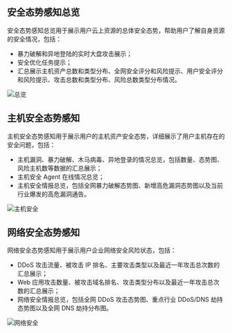 ## 安全态势感知总览

安全态势感知总览用于展示用户云上资源的总体安全态势，帮助用户了解自身资源的安全情况，包括：

- 暴力破解和异地登陆的实时大盘攻击展示；
- 安全优化任务提示；
- 汇总展示主机资产总数和类型分布、全网安全评分和风险提示、用户安全评分和风险提示、攻击总数和类型分布、风险总数类型分布情况。

![总览](https://mc.qcloudimg.com/static/img/56caee8d9ac3ba0056ede60a795f955b/image.png)

## 主机安全态势感知

主机安全态势感知用于展示用户的主机资产安全态势，详细展示了用户主机存在的安全问题，包括：

- 主机漏洞、暴力破解、木马病毒、异地登录的情况总览，包括数量、态势图、风险主机数等数据的汇总展示；
- 主机安全 Agent 在线情况总览；
- 主机安全情报总览，包括全网暴力破解态势图、新增高危漏洞态势图以及当前行业爆发的高危漏洞通告。

![主机安全](https://mc.qcloudimg.com/static/img/9794c163bab104f0ebf5d61e25349d2a/image.png)

## 网络安全态势感知

网络安全态势感知用于展示用户企业网络安全风险状态，包括：

- DDoS 攻击流量、被攻击 IP 排名、主要攻击类型以及最近一年攻击总次数的汇总展示；
- Web 应用攻击数量、被攻击域名排名、攻击类型分布以及最近一年攻击总次数的汇总展示；
- 网络安全情报总览，包括全网 DDoS 攻击态势图、重点行业 DDoS/DNS 劫持态势图以及全网 DNS 劫持分布图。

![网络安全](https://mc.qcloudimg.com/static/img/a90eac315e7d1ac51f03a6558fe54b14/image.png)